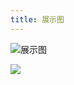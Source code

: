 ```yaml
---
title: 展示图
---
```


![展示图](https://cdn.fuzui.net/blog/%E5%B1%95%E7%A4%BA%E5%9B%BE.png?x-oss-process=style/ys)

![](https://oss.fuzui.net/img/gblogadmin.png)